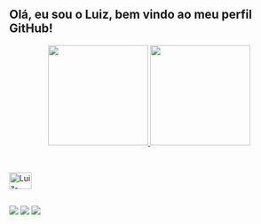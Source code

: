 ## Olá, eu sou o Luiz, bem vindo ao meu perfil GitHub!


<div align="center">
  <a href="https://github.com/luizmromano">
  <img height="180em" src="https://github-readme-stats.vercel.app/api?username=luizmromano&show_icons=true&theme=react&include_all_commits=true&count_private=true"/>
  <img height="180em" src="https://github-readme-stats.vercel.app/api/top-langs/?username=luizmromano&layout=compact&langs_count=1&theme=react"/>
</div>
  
  
  ##
  
<div style="display: inline_block"><br>
  <img align="center" alt="Luiz-cpp" height="30" width="40" src="https://cdn.jsdelivr.net/gh/devicons/devicon/icons/cplusplus/cplusplus-original.svg">
</div>
  
  ##
  
<div>
  <a href="https://www.linkedin.com/in/luiz-m-romano-a6620a1b9/" target="_blank"><img src="https://img.shields.io/badge/-LinkedIn-%230077B5?style=for-the-badge&logo=linkedin&logoColor=white" target="_blank"></a>
  <a href = "mailto:luizromanosteam@gmail.com"><img src="https://img.shields.io/badge/-Gmail-%23333?style=for-the-badge&logo=gmail&logoColor=white" target="_blank"></a>
  <a href="https://www.instagram.com/luizmromano/" target="_blank"><img src="https://img.shields.io/badge/-Instagram-%23E4405F?style=for-the-badge&logo=instagram&logoColor=white" target="_blank"></a>
</div>
